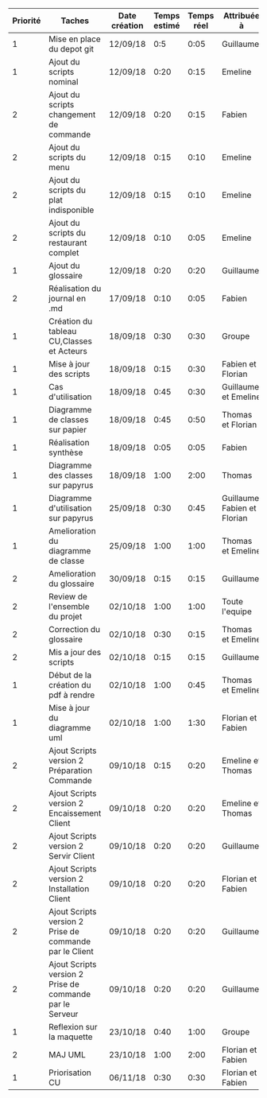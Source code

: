|Priorité |Taches |Date création | Temps estimé | Temps réel | Attribuée à | Effectué le |
|--------|------|-------------|--------------|-----------|-------------|-------------|
|1|Mise en place du depot git|12/09/18| 0:5 | 0:05 | Guillaume | 12/09/18 |
|1|Ajout du scripts nominal|12/09/18| 0:20 | 0:15 | Emeline | 12/09/18 |
|2|Ajout du scripts changement de commande|12/09/18| 0:20 | 0:15 | Fabien | 12/09/18 |
|2|Ajout du scripts du menu|12/09/18| 0:15 | 0:10 | Emeline | 12/09/18 |
|2|Ajout du scripts du plat indisponible|12/09/18| 0:15 | 0:10 | Emeline | 12/09/18 |
|2|Ajout du scripts du restaurant complet|12/09/18| 0:10 | 0:05 | Emeline | 12/09/18 |
|1|Ajout du glossaire|12/09/18| 0:20 | 0:20 | Guillaume | 12/09/18 |
|2|Réalisation du journal en .md | 17/09/18| 0:10 | 0:05 | Fabien | 17/09/18|
|1|Création du tableau CU,Classes et Acteurs | 18/09/18| 0:30 | 0:30 | Groupe | 18/09/18|
|1|Mise à jour des scripts | 18/09/18| 0:15 | 0:30 | Fabien et Florian | 18/09/18|
|1|Cas d'utilisation | 18/09/18| 0:45 | 0:30 | Guillaume et Emeline | 18/09/18|
|1|Diagramme de classes sur papier | 18/09/18| 0:45 | 0:50 | Thomas et Florian | 18/09/18|
|1|Réalisation synthèse | 18/09/18| 0:05 | 0:05 | Fabien | 18/09/18|
|1|Diagramme des classes sur papyrus | 18/09/18| 1:00 | 2:00 | Thomas | 18/09/18|
|1|Diagramme d'utilisation sur papyrus | 25/09/18| 0:30 | 0:45 | Guillaume, Fabien et Florian  | 25/09/18|
|1|Amelioration du diagramme de classe | 25/09/18| 1:00 | 1:00 | Thomas et Emeline  | 25/09/18|
|2| Amelioration du glossaire | 30/09/18 | 0:15 | 0:15 | Guillaume | 30/09/18 |
|2| Review de l'ensemble du projet | 02/10/18 | 1:00 | 1:00 | Toute l'equipe | 02/10/18 |
|2| Correction du glossaire | 02/10/18 | 0:30 | 0:15 | Thomas et Emeline | 02/10/18 |
|2| Mis a jour des scripts  | 02/10/18 | 0:15 | 0:15 | Guillaume | 02/10/18 |
|1| Début de la création du pdf à rendre  | 02/10/18 | 1:00 | 0:45 | Thomas et Emeline | 02/10/18 |
|1| Mise à jour du diagramme uml | 02/10/18 | 1:00 | 1:30 | Florian et Fabien | 03/10/18 |
|2| Ajout Scripts version 2 Préparation Commande| 09/10/18 | 0:15 | 0:20 | Emeline et Thomas | 09/10/18 |
|2| Ajout Scripts version 2 Encaissement Client| 09/10/18 | 0:20 | 0:20 | Emeline et Thomas | 09/10/18 |
|2| Ajout Scripts version 2 Servir Client| 09/10/18 | 0:20 | 0:20 | Guillaume | 09/10/18 |
|2| Ajout Scripts version 2 Installation Client| 09/10/18 | 0:20 | 0:20 | Florian et Fabien| 09/10/18 |
|2| Ajout Scripts version 2 Prise de commande par le Client| 09/10/18 | 0:20 | 0:20 | Guillaume | 09/10/18 |
|2| Ajout Scripts version 2 Prise de commande par le Serveur| 09/10/18 | 0:20 | 0:20 | Guillaume | 09/10/18 |
|1| Reflexion sur la maquette| 23/10/18 | 0:40 | 1:00 | Groupe | 23/10/18 |
|2| MAJ UML| 23/10/18 | 1:00 | 2:00 | Florian et Fabien | 06/11/18 |
|1| Priorisation CU| 06/11/18 | 0:30 | 0:30 | Florian et Fabien | 06/11/18 |
